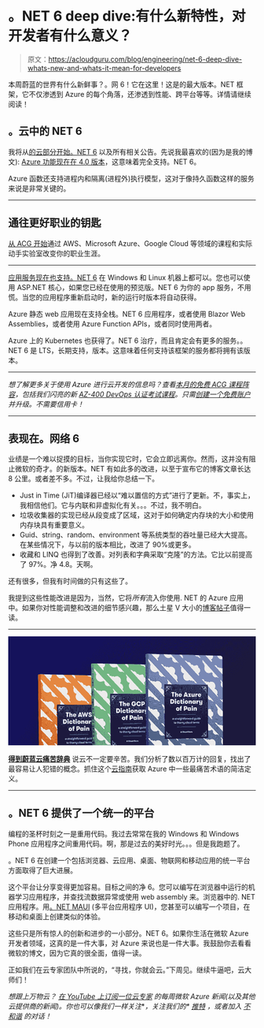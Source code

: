 # 。NET 6 deep dive:有什么新特性，对开发者有什么意义？

> 原文：<https://acloudguru.com/blog/engineering/net-6-deep-dive-whats-new-and-whats-it-mean-for-developers>

本周蔚蓝的世界有什么新鲜事？。网 6！它在这里！这是的最大版本。NET 框架，它不仅渗透到 Azure 的每个角落，还渗透到性能、跨平台等等。详情请继续阅读！

## 。云中的 NET 6

我将从[的云部分开始。NET 6](https://devblogs.microsoft.com/dotnet/announcing-net-6/) 以及所有相关公告。先说我最喜欢的(因为是我的博文): [Azure 功能现在在 4.0 版本](https://techcommunity.microsoft.com/t5/apps-on-azure/azure-functions-4-0-and-net-6-support-are-now-generally/ba-p/2933245)，这意味着完全支持。NET 6。

Azure 函数还支持进程内和隔离(进程外)执行模型，这对于像持久函数这样的服务来说是非常关键的。

* * *

## 通往更好职业的钥匙

[从 ACG 开始](https://acloudguru.com/pricing)通过 AWS、Microsoft Azure、Google Cloud 等领域的课程和实际动手实验室改变你的职业生涯。

* * *

[应用服务现在也支持。NET 6](https://azure.github.io/AppService/2021/11/08/Dot.Net6.on.App.Service.html) 在 Windows 和 Linux 机器上都可以。您也可以使用 ASP.NET 核心，如果您已经在使用的预览版。NET 6 为你的 app 服务，不用慌。当您的应用程序重新启动时，新的运行时版本将自动获得。

Azure 静态 web 应用现在支持全栈。NET 6 应用程序，或者使用 Blazor Web Assemblies，或者使用 Azure Function APIs，或者同时使用两者。

Azure 上的 Kubernetes 也获得了。NET 6 治疗，而且肯定会有更多的服务。。NET 6 是 LTS，长期支持，版本。这意味着任何支持该框架的服务都将拥有该版本。

* * *

*想了解更多关于使用 Azure 进行云开发的信息吗？查看[本月的免费 ACG 课程阵容](https://acloudguru.com/blog/news/whats-free-at-acg)，包括我们闪亮的新 [AZ-400 DevOps 认证考试课程](https://acloudguru.com/course/az-400-designing-and-implementing-microsoft-devops-solutions)。只需[创建一个免费账户](https://acloudguru.com/pricing)并升级。不需要信用卡！*

* * *

## 表现在。网络 6

业绩是一个难以捉摸的目标，当你实现它时，它会立即远离你。然而，这并没有阻止微软的奇才。的新版本。NET 有如此多的改进，以至于宣布它的博客文章长达 8 公里。或者差不多。不过，让我给你总结一下。

*   Just in Time (JiT)编译器已经以“难以置信的方式”进行了更新。不，事实上，我相信他们。它与内联和非虚拟化有关。。。不过，我不明白。
*   垃圾收集器的实现已经从段变成了区域，这对于如何确定内存块的大小和使用内存块具有重要意义。
*   Guid、string、random、environment 等系统类型的吞吐量已经大大提高。在某些情况下，与以前的版本相比，改进了 90%或更多。
*   收藏和 LINQ 也得到了改善。对列表和字典采取“克隆”的方法。它比以前提高了 97%。净 4.8。天啊。

还有很多，但我有时间做的只有这些了。

我提到这些性能改进是因为，当然，它将*所有*流入你使用. NET 的 Azure 应用中。如果你对性能调整和改进的细节感兴趣，那么土星 V 大小的[博客帖子](https://devblogs.microsoft.com/dotnet/announcing-net-6/)值得一读。

* * *

[![Complete guide to the Cloud and Dictionary ](img/93ebf63b88ab7fbd48705a01952ba688.png)](https://get.acloudguru.com/cloud-dictionary-of-pain)

[**得到蔚蓝云痛苦辞典**](https://get.acloudguru.com/cloud-dictionary-of-pain)
说云不一定要辛苦。我们分析了数以百万计的回复，找出了最容易让人犯错的概念。抓住这个[云指南](https://get.acloudguru.com/cloud-dictionary-of-pain)获取 Azure 中一些最痛苦术语的简洁定义。

* * *

## 。NET 6 提供了一个统一的平台

编程的圣杯时刻之一是重用代码。我过去常常在我的 Windows 和 Windows Phone 应用程序之间重用代码。啊，那是过去的美好时光。。。但是我跑题了。

。NET 6 在创建一个包括浏览器、云应用、桌面、物联网和移动应用的统一平台方面取得了巨大进展。

这个平台让分享变得更加容易。目标之间的净 6。您可以编写在浏览器中运行的机器学习应用程序，并查找流数据异常或使用 web assembly 来。浏览器中的. NET 应用程序。用[。NET MAUI](https://github.com/dotnet/maui) (多平台应用程序 UI)，您甚至可以编写一个项目，在移动和桌面上创建类似的体验。

这些只是所有惊人的创新和进步的一小部分。NET 6。如果你生活在微软 Azure 开发者领域，这真的是一件大事，对 Azure 来说也是一件大事。我鼓励你去看看微软的博文，因为它真的很全面，值得一读。

正如我们在云专家团队中所说的，“寻找，你就会云。”下周见。继续牛逼吧，云大师们！

*想跟上万物云？* [*在 YouTube 上订阅一位云专家*](https://www.youtube.com/c/AcloudGuru/?sub_confirmation=1) *的每周微软 Azure 新闻(以及其他云提供商的新闻)。你也可以像我们一样关注*[](https://www.facebook.com/acloudguru)**，关注我们的* [*推特*](https://twitter.com/acloudguru) *，或者加入* [*不和谐*](http://discord.gg/acloudguru) *的对话！**